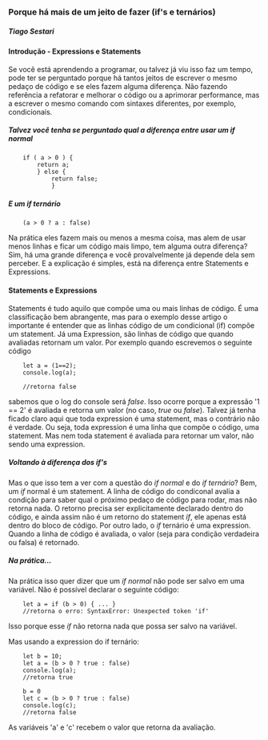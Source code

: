 ### Porque há mais de um jeito de fazer (if's e ternários)
##### Tiago Sestari

#### Introdução  - Expressions e Statements
Se você está aprendendo a programar, ou talvez já viu isso faz um tempo, pode
ter se perguntado porque há tantos jeitos de escrever o mesmo pedaço de código
e se eles fazem alguma diferença. Não fazendo referência a refatorar e melhorar 
o código ou a aprimorar performance, mas a escrever o mesmo comando com sintaxes
diferentes, por exemplo, condicionais.

##### Talvez você tenha se perguntado qual a diferença entre usar um *if* normal

```
	if ( a > 0 ) {
		return a;
		} else {
			return false;
			}
```
##### E um *if* ternário

```
	(a > 0 ? a : false)

```

Na prática eles fazem mais ou menos a mesma coisa, mas alem de usar menos linhas
e ficar um código mais limpo, tem alguma outra diferença?
Sim, há uma grande diferença e você provalvelmente já depende dela sem perceber.
E a explicação é simples, está na diferença entre Statements e Expressions.

#### Statements e Expressions

Statements é tudo aquilo que compõe uma ou mais linhas de código. É uma classificação
bem abrangente, mas para o exemplo desse artigo o importante é entender que as linhas
código de um condicional (if) compõe um statement. 
Já uma Expression, são linhas de código que quando avaliadas retornam um valor. Por
exemplo quando escrevemos o seguinte código 

```
	let a = (1==2);
	console.log(a);
	
	//retorna false
```

sabemos que o log do console será *false*. Isso ocorre porque a expressão '1 == 2' é 
avaliada e retorna um valor (no caso, *true* ou *false*).
Talvez já tenha ficado claro aqui que toda expression é uma statement, mas o contrário
não é verdade. Ou seja, toda expression é uma linha que compõe o código, uma statement.
Mas nem toda statement é avaliada para retornar um valor, não sendo uma expression.

##### Voltando à diferença dos *if's*

Mas o que isso tem a ver com a questão do *if normal* e do *if ternário*?
Bem, um *if* normal é um statement. A linha de código do condiconal avalia a condição
para saber qual o próximo pedaço de código para rodar, mas não retorna nada. O retorno
precisa ser explicitamente declarado dentro do código, e ainda assim não é um retorno
do statement *if*, ele apenas está dentro do bloco de código.
Por outro lado, o *if* ternário é uma expression. Quando a linha de código é avaliada, 
o valor (seja para condição verdadeira ou falsa) é retornado.

##### Na prática...

Na prática isso quer dizer que um *if normal* não pode ser salvo em uma variável. Não é
possível declarar o seguinte código:

```
	let a = if (b > 0) { ... }
	//retorna o erro: SyntaxError: Unexpected token 'if'
```
Isso porque esse *if* não retorna nada que possa ser salvo na variável.

Mas usando a expression do if ternário:

```	
	let b = 10;
	let a = (b > 0 ? true : false)
	console.log(a);
	//retorna true

	b = 0
	let c = (b > 0 ? true : false)
	console.log(c);
	//retorna false
```

As variáveis 'a' e 'c' recebem o valor que retorna da avaliação.




